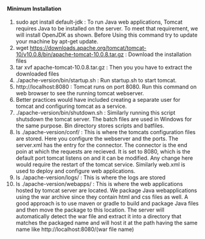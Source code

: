 #### Minimum Installation 
1. sudo apt install default-jdk : To run Java web applications, Tomcat requires Java to be installed on the server. To meet that requirement, we will install OpenJDK as shown. Before Using this command try to update your machine by apt-get update.
2. wget https://downloads.apache.org/tomcat/tomcat-10/v10.0.8/bin/apache-tomcat-10.0.8.tar.gz : Download the installation files
3. tar xvf apache-tomcat-10.0.8.tar.gz : Then you you have to extract the downloaded files
4. ./apache-version/bin/startup.sh : Run startup.sh to start tomcat.
5. http://localhost:8080 : Tomcat runs on port 8080. Run this command on web browser to see the running tomcat webserver.
6. Better practices would have included creating a separate user for tomcat and configuring tomcat as a service.
7. ./apache-version/bin/shutdown.sh : Similarly running this script shutsdown the tomcat server. The batch files are used in Windows for the same purpose. Bin directory stores scripts and batfiles.
8. ls ./apache-version/conf/ : This is where the tomcats configuration files are stored. Here you configure the webserver and the ports. The server.xml has the entry for the connector. The connector is the end poin at which the requests are recieved. It is set to 8080, which is the default port tomcat listens on and it can be modified. Any change here would require the restart of the tomcat service. Similarly web.xml is used to deploy and configure web applications.
9. ls ./apache-version/logs/ : This is where the logs are stored
10. ls ./apache-version/webapps/ : This is where the web applications hosted by tomcat server are located. We package Java webapplications using the war archive since they contain html and css files as well. A good approach is to use maven or gradle to build and package Java files and then move the package to this location. The server will automatically detect the war file and extract it into a directory that matches the packaged name and will host it at the path having the same name like http://localhost:8080/(war file name) 

